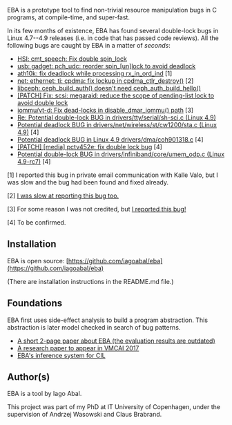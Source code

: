EBA is a prototype tool to find non-trivial resource manipulation bugs in C programs, at compile-time, and super-fast.

In its few months of existence, EBA has found several double-lock bugs in Linux 4.7--4.9 releases (i.e. in code that has passed code reviews). All the following bugs are caught by EBA in a matter of _seconds_:

- [HSI: cmt_speech: Fix double spin_lock](https://github.com/torvalds/linux/commit/3c13ab1d96e1924ef73b1a20c1ccccc993b6fb58)
- [usb: gadget: pch_udc: reorder spin_[un]lock to avoid deadlock](https://github.com/torvalds/linux/commit/1d23d16a88e6c8143b07339435ba061b131ebb8c)
- [ath10k: fix deadlock while processing rx_in_ord_ind](https://patchwork.kernel.org/patch/9166323/) [1]
- [net: ethernet: ti: cpdma: fix lockup in cpdma_ctlr_destroy()](https://github.com/torvalds/linux/commit/fccd5badb84de03fef9b072e7ae72fe0ea8348e3) [2]
- [libceph: ceph_build_auth() doesn't need ceph_auth_build_hello()](https://github.com/torvalds/linux/commit/464691bd52b46a565153ec2a3b8b9984dacd4a00)
- [[PATCH] Fix: scsi: megaraid: reduce the scope of pending-list lock to avoid double lock](http://www.spinics.net/lists/linux-scsi/msg100996.html)
- [iommu/vt-d: Fix dead-locks in disable_dmar_iommu() path](https://github.com/torvalds/linux/commit/bea64033dd7b5fb6296eda8266acab6364ce1554) [3]
- [Re: Potential double-lock BUG in drivers/tty/serial/sh-sci.c (Linux 4.9)](http://www.spinics.net/lists/linux-serial/msg24393.html)
- [Potential deadlock BUG in drivers/net/wireless/st/cw1200/sta.c (Linux 4.9)](https://www.mail-archive.com/netdev@vger.kernel.org/msg138296.html) [4]
- [Potential deadlock BUG in Linux 4.9 drivers/dma/coh901318.c](http://www.spinics.net/lists/arm-kernel/msg543590.html) [4]
- [[PATCH] [media] pctv452e: fix double lock bug](http://www.spinics.net/lists/linux-media/msg108700.html) [4]
- [Potential double-lock BUG in drivers/infiniband/core/umem_odp.c (Linux 4.9-rc7)](http://www.spinics.net/lists/linux-rdma/msg43736.html) [4]

[1] I reported this bug in private email communication with Kalle Valo, but I was slow and the bug had been found and fixed already.

[2] [I was slow at reporting this bug too.](https://www.spinics.net/lists/linux-omap/msg132214.html)

[3] For some reason I was not credited, but [I reported this bug!](https://lists.linuxfoundation.org/pipermail/iommu/2016-September/018614.html)

[4] To be confirmed.

## Installation

EBA is open source: [https://github.com/iagoabal/eba](https://github.com/iagoabal/eba)

(There are installation instructions in the README.md file.)

## Foundations

EBA first uses side-effect analysis to build a program abstraction. This abstraction is later model checked in search of bug patterns.

- [A short 2-page paper about EBA (the evaluation results are outdated)](http://dl.iagoabal.eu/eba/short.pdf)
- [A research paper to appear in VMCAI 2017](http://dl.iagoabal.eu/eba/vmcai.pdf)
- [EBA's inference system for CIL](http://dl.iagoabal.eu/eba/cil.pdf)

## Author(s)

EBA is a tool by Iago Abal.

This project was part of my PhD at IT University of Copenhagen, under the supervision of Andrzej Wasowski and Claus Brabrand.

